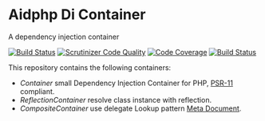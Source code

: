 # Aidphp Di Container

A dependency injection container

[![Build Status](https://scrutinizer-ci.com/g/aidphp/di/badges/build.png?b=master)](https://scrutinizer-ci.com/g/aidphp/di/build-status/master)
[![Scrutinizer Code Quality](https://scrutinizer-ci.com/g/aidphp/di/badges/quality-score.png?b=master)](https://scrutinizer-ci.com/g/aidphp/di/?branch=master)
[![Code Coverage](https://scrutinizer-ci.com/g/aidphp/di/badges/coverage.png?b=master)](https://scrutinizer-ci.com/g/aidphp/di/?branch=master)
[![Build Status](https://travis-ci.org/aidphp/di.svg?branch=master)](https://travis-ci.org/aidphp/di)

This repository contains the following containers:

- _Container_ small Dependency Injection Container for PHP, [PSR-11](https://www.php-fig.org/psr/psr-11/meta/) compliant.
- _ReflectionContainer_ resolve class instance with reflection.
- _CompositeContainer_ use delegate Lookup pattern [Meta Document](https://github.com/container-interop/fig-standards/blob/master/proposed/container-meta.md#8-delegate-lookup-feature).
